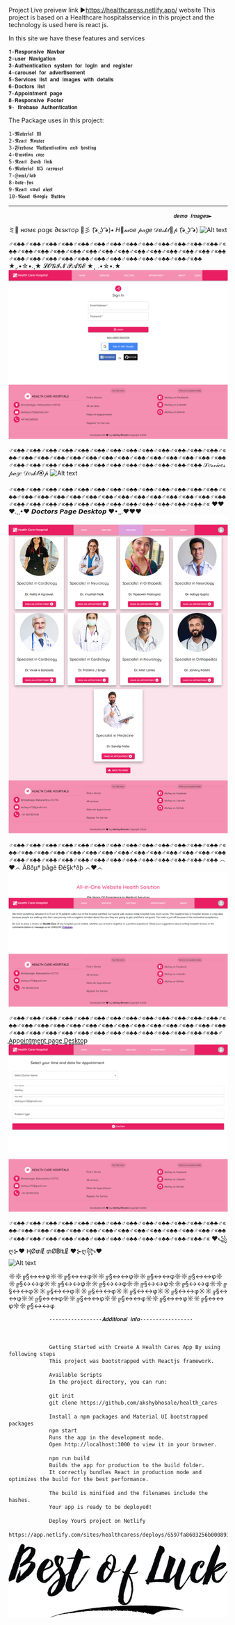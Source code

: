 Project Live preivew link ►https://healthcaress.netlify.app/ website This project is based on a Healthcare hospitalsservice in this project and the technology is used here is react js.

In this site we have these features and services

    𝟏-𝐑𝐞𝐬𝐩𝐨𝐧𝐬𝐢𝐯𝐞 𝐍𝐚𝐯𝐛𝐚𝐫
    𝟐-𝐮𝐬𝐞𝐫 𝐍𝐚𝐯𝐢𝐠𝐚𝐭𝐢𝐨𝐧
    𝟑-𝐀𝐮𝐭𝐡𝐞𝐧𝐭𝐢𝐜𝐚𝐭𝐢𝐨𝐧 𝐬𝐲𝐬𝐭𝐞𝐦 𝐟𝐨𝐫 𝐥𝐨𝐠𝐢𝐧 𝐚𝐧𝐝 𝐫𝐞𝐠𝐢𝐬𝐭𝐞𝐫
    𝟒-𝐜𝐚𝐫𝐨𝐮𝐬𝐞𝐥 𝐟𝐨𝐫 𝐚𝐝𝐯𝐞𝐫𝐭𝐢𝐬𝐞𝐦𝐞𝐧𝐭
    𝟓-𝐒𝐞𝐫𝐯𝐢𝐜𝐞𝐬 𝐥𝐢𝐬𝐭 𝐚𝐧𝐝 𝐢𝐦𝐚𝐠𝐞𝐬 𝐰𝐢𝐭𝐡 𝐝𝐞𝐭𝐚𝐢𝐥𝐬
    𝟔-𝐃𝐨𝐜𝐭𝐨𝐫𝐬 𝐥𝐢𝐬𝐭
    𝟕-𝐀𝐩𝐩𝐨𝐢𝐧𝐭𝐦𝐞𝐧𝐭 𝐩𝐚𝐠𝐞
    𝟖-𝐑𝐞𝐬𝐩𝐨𝐧𝐬𝐢𝐯𝐞 𝐅𝐨𝐨𝐭𝐞𝐫
    𝟗- 𝐟𝐢𝐫𝐞𝐛𝐚𝐬𝐞 𝐀𝐮𝐭𝐡𝐞𝐧𝐭𝐢𝐜𝐚𝐭𝐢𝐨𝐧

The Package uses in this project:

    1-𝕸𝖆𝖙𝖊𝖗𝖎𝖆𝖑 𝖀𝖎
    2-𝕽𝖊𝖆𝖈𝖙 𝕽𝖔𝖚𝖙𝖊𝖗
    3-𝕱𝖎𝖗𝖊𝖇𝖆𝖘𝖊 𝕬𝖚𝖙𝖍𝖊𝖓𝖙𝖎𝖈𝖆𝖙𝖎𝖔𝖓 𝖆𝖓𝖉 𝖍𝖔𝖘𝖙𝖎𝖓𝖌 
    4-𝕰𝖒𝖔𝖙𝖎𝖔𝖓 𝖈𝖔𝖗𝖊
    5-𝕽𝖊𝖆𝖈𝖙 𝕳𝖆𝖘𝖍 𝖑𝖎𝖓𝖐
    6-𝕸𝖆𝖙𝖊𝖗𝖎𝖆𝖑 𝖀𝕴 𝖈𝖆𝖗𝖔𝖚𝖘𝖊𝖑
    7-@𝖒𝖚𝖎/𝖑𝖆𝖇
    8-𝖉𝖆𝖙𝖊-𝖋𝖓𝖘
    9-𝕽𝖊𝖆𝖈𝖙 𝖘𝖜𝖆𝖑 𝖆𝖑𝖊𝖗𝖙
    10-𝕽𝖊𝖆𝖈𝖙 𝕲𝖔𝖔𝖌𝖑𝖊 𝕭𝖚𝖙𝖙𝖔𝖓

---------------------------------------------------------------------------------------------------------------------------------------------------------
                                                         𝒅𝒆𝒎𝒐 𝒊𝒎𝒂𝒈𝒆𝒔► 
 ミ💖 нσмє ραgє ∂єѕктσρ 💖彡  (͡◕ ͜ʖ ͡◕)٭ 𝐻🌺𝓂o𝑒 𝓅𝒶𝑔𝑒 𝒟𝑒𝓈𝓀𝓉🌺𝓅 (͡◕ ͜ʖ ͡◕)
                                      ![Alt text](screenshot/healthcaress.netlify.app_home_desktop.png)






♂«♣♣♂«♣♣♂«♣♣♂«♣♣♂«♣♣♂«♣♣♂«♣♣♂«♣♣♂«♣♣♂«♣♣♂«♣♣♂«♣♣♂«♣♣♂«♣♣♂«♣♣♂«♣♣♂«♣♣♂«♣♣♂«♣♣♂«♣♣♂«♣♣♂«♣♣♂«♣♣♂«♣♣♂«♣♣♂«♣♣♂«♣♣♂«♣♣♂«♣♣♂«♣♣♂«♣♣♂«♣♣♂«♣♣♂«♣♣♂«♣♣♂«♣♣♂«♣♣♂«♣♣♂«♣♣
★¸.•☆•.¸★ 𝓛𝓞𝓖𝓘𝓝 𝓟𝓐𝓖𝓔  ★⡀.•☆•.★
                                        ![Alt text](screenshot/healthcaress.netlify.app_login.png)







♂«♣♣♂«♣♣♂«♣♣♂«♣♣♂«♣♣♂«♣♣♂«♣♣♂«♣♣♂«♣♣♂«♣♣♂«♣♣♂«♣♣♂«♣♣♂«♣♣♂«♣♣♂«♣♣♂«♣♣♂«♣♣♂«♣♣♂«♣♣♂«♣♣♂«♣♣♂«♣♣♂«♣♣♂«♣♣♂«♣♣♂«♣♣♂«♣♣♂«♣♣♂«♣♣♂«♣♣♂«♣♣♂«♣♣♂«♣♣♂«♣♣♂«♣♣♂«♣♣♂«♣♣♂«♣♣
𝒮𝑒𝓇𝓋𝒾𝒸𝑒𝓈 𝓅𝒶𝑔𝑒 𝒟𝑒𝓈𝓀𝓉🏵𝓅
                                        ![Alt text](screenshot/healthcaress.netlify.app__services.png)
                                                      





♂«♣♣♂«♣♣♂«♣♣♂«♣♣♂«♣♣♂«♣♣♂«♣♣♂«♣♣♂«♣♣♂«♣♣♂«♣♣♂«♣♣♂«♣♣♂«♣♣♂«♣♣♂«♣♣♂«♣♣♂«♣♣♂«♣♣♂«♣♣♂«♣♣♂«♣♣♂«♣♣♂«♣♣♂«♣♣♂«♣♣♂«♣♣♂«♣♣♂«♣♣♂«♣♣♂«♣♣♂«♣♣♂«♣♣♂«♣♣♂«♣♣♂«♣♣♂«♣♣♂«♣♣♂«♣♣♂«
♥❤♥.¸¸•❤  𝘿𝙤𝙘𝙩𝙤𝙧𝙨 𝙋𝙖𝙜𝙚 𝘿𝙚𝙨𝙠𝙩𝙤𝙥 ❤•¸¸.♥❤♥
                                        ![Alt text](screenshot/healthcaress.netlify.app__doctor.png)






♂«♣♣♂«♣♣♂«♣♣♂«♣♣♂«♣♣♂«♣♣♂«♣♣♂«♣♣♂«♣♣♂«♣♣♂«♣♣♂«♣♣♂«♣♣♂«♣♣♂«♣♣♂«♣♣♂«♣♣♂«♣♣♂«♣♣♂«♣♣♂«♣♣♂«♣♣♂«♣♣♂«♣♣♂«♣♣♂«♣♣♂«♣♣♂«♣♣♂«♣♣♂«♣♣♂«♣♣♂«♣♣♂«♣♣♂«♣♣♂«♣♣♂«♣♣♂«♣♣♂«♣♣♂«♣♣♂«♣♣
෴❤️෴ Äßðµ† þågê Ðê§k†ðþ ෴❤️෴ 
                                        ![Alt text](screenshot/healthcaress.netlify.app_ABout.png)







♂«♣♣♂«♣♣♂«♣♣♂«♣♣♂«♣♣♂«♣♣♂«♣♣♂«♣♣♂«♣♣♂«♣♣♂«♣♣♂«♣♣♂«♣♣♂«♣♣♂«♣♣♂«♣♣♂«♣♣♂«♣♣♂«♣♣♂«♣♣♂«♣♣♂«♣♣♂«♣♣♂«♣♣♂«♣♣♂«♣♣♂«♣♣♂«♣♣♂«♣♣♂«♣♣♂«♣♣♂«♣♣♂«♣♣♂«♣♣♂«♣♣♂«♣♣♂«♣♣♂«♣♣♂«♣♣♂«♣♣♂
̲A̲̲p̲̲p̲̲o̲̲i̲̲n̲̲t̲̲m̲̲e̲̲n̲̲t̲ ̲p̲̲a̲̲g̲̲e̲ ̲D̲̲e̲̲s̲̲k̲̲t̲̲o̲̲p̲
                                        ![Alt text](screenshot/healthcaress.netlify.app__appointment.png)








♂«♣♣♂«♣♣♂«♣♣♂«♣♣♂«♣♣♂«♣♣♂«♣♣♂«♣♣♂«♣♣♂«♣♣♂«♣♣♂«♣♣♂«♣♣♂«♣♣♂«♣♣♂«♣♣♂«♣♣♂«♣♣♂«♣♣♂«♣♣♂«♣♣♂«♣♣♂«♣♣♂«♣♣♂«♣♣♂«♣♣♂«♣♣♂«♣♣♂«♣♣♂«♣♣♂«♣♣♂«♣♣♂«♣♣♂«♣♣♂«♣♣♂«♣♣♂«♣♣♂«♣♣♂«♣♣♂«
❤꧁ღ⊱♥ ⱧØ₥Ɇ ₥Ø฿łⱠɆ   ♥⊱ღ꧂❤                                                      
![Alt text](<screenshot/healthcaress.netlify.app_(iPhone 14 Pro Max)_home.png>)

                                                       




                                                        
☼☼╔§↔↔φ☼☼╔§↔↔φ☼☼╔§↔↔φ☼☼╔§↔↔φ☼☼╔§↔↔φ☼☼╔§↔↔φ☼☼╔§↔↔φ☼☼╔§↔↔φ☼☼╔§↔↔φ☼☼╔§↔↔φ☼☼╔§↔↔φ☼☼╔§↔↔φ☼☼╔§↔↔φ☼☼╔§↔↔φ☼☼╔§↔↔φ☼☼╔§↔↔φ☼☼╔§↔↔φ☼☼╔§↔↔φ☼☼╔§↔↔φ☼☼╔§↔↔φ☼☼╔§↔↔φ☼☼╔§↔↔φ


                 -----------------𝑨𝒅𝒅𝒊𝒕𝒊𝒐𝒏𝒂𝒍 𝒊𝒏𝒇𝒐-----------------


                 
                 Getting Started with Create A Health Cares App By using following steps
                 This project was bootstrapped with Reactjs framework.
                 
                 Available Scripts
                 In the project directory, you can run:
                 
                 git init
                 git clone https://github.com/akshybhosale/health_cares
                 
                 Install a npm packages and Material UI bootstrapped packages
                 npm start
                 Runs the app in the development mode.
                 Open http://localhost:3000 to view it in your browser.
                 
                 npm run build
                 Builds the app for production to the build folder.
                 It correctly bundles React in production mode and optimizes the build for the best performance.
                 
                 The build is minified and the filenames include the hashes.
                 Your app is ready to be deployed!
                 
                 Deploy YourS project on Netlify
                 https://app.netlify.com/sites/healthcaress/deploys/6597fa8603256b000891f758
                 
                                     

                                                        
![Alt text](<screenshot/best of luck.jpg>)
                                                        
